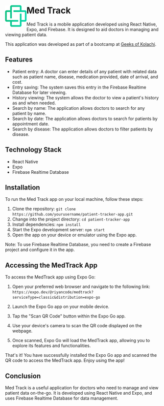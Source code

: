 <div>
<img align="left" alt="logo" src="https://github.com/Riyaancode/patient-tracker-app/blob/main/assets/favicon.png?raw=true"  />

# Med Track

</div>

Med Track is a mobile application developed using React Native, Expo, and Firebase. It is designed to aid doctors in managing and viewing patient data.

This application was developed as part of a bootcamp at [Geeks of Kolachi](https://github.com/Geeksofkolachi).

## Features

- Patient entry: A doctor can enter details of any patient with related data such as patient name, disease, medication provided, date of arrival, and cost.
- Entry saving: The system saves this entry in the Firebase Realtime Database for later viewing.
- History viewing: The system allows the doctor to view a patient's history as and when needed.
- Search by name: The application allows doctors to search for any patient by name.
- Search by date: The application allows doctors to search for patients by appointment date.
- Search by disease: The application allows doctors to filter patients by disease.

## Technology Stack

- React Native
- Expo
- Firebase Realtime Database

## Installation

To run the Med Track app on your local machine, follow these steps:

1. Clone the repository: `git clone https://github.com/yourusername/patient-tracker-app.git`
2. Change into the project directory: `cd patient-tracker-app`
3. Install dependencies: `npm install`
4. Start the Expo development server: `npm start`
5. Open the app on your device or emulator using the Expo app.

Note: To use Firebase Realtime Database, you need to create a Firebase project and configure it in the app.



## Accessing the MedTrack App
To access the MedTrack app using Expo Go:

1. Open your preferred web browser and navigate to the following link:
`https://expo.dev/@riyancode/medtrack?serviceType=classic&distribution=expo-go`

2. Launch the Expo Go app on your mobile device.

3. Tap the "Scan QR Code" button within the Expo Go app.

4. Use your device's camera to scan the QR code displayed on the webpage.

5. Once scanned, Expo Go will load the MedTrack app, allowing you to explore its features and functionalities.

That's it! You have successfully installed the Expo Go app and scanned the QR code to access the MedTrack app. Enjoy using the app!

## Conclusion

Med Track is a useful application for doctors who need to manage and view patient data on-the-go. It is developed using React Native and Expo, and uses Firebase Realtime Database for data management.
